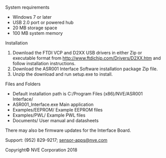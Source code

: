 System requirements
-	Windows 7 or later
-	USB 2.0 port or powered hub
-	20 MB storage space
-	100 MB system memory	

Installation
1.	Download the FTDI VCP and D2XX USB drivers in either Zip or executable format from http://www.ftdichip.com/Drivers/D2XX.htm and follow installation instructions.
2.	Download the ASR001 Interface Software installation package Zip file.
3.	Unzip the download and run setup.exe to install.  

Files and Folders
-	Default installation path is C:/Program Files (x86)/NVE/ASR001 Interface/
-	ASR001_Interface.exe 	 Main application
-	Examples/EEPROM/ 	 Example EEPROM files
-	Examples/PWL/ 	 Example PWL files
-	Documents/		 User manual and datasheets

There may also be firmware updates for the Interface Board.

Support: (952) 829-9217; sensor-apps@nve.com

Copyright© NVE Corporation 2018
